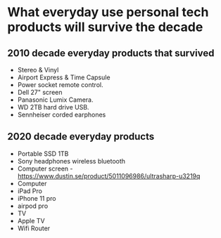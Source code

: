 # What everyday use personal tech products will survive the decade


## 2010 decade everyday products that survived
- Stereo & Vinyl
- Airport Express & Time Capsule
- Power socket remote control.
- Dell 27" screen
- Panasonic Lumix Camera.
- WD 2TB hard drive USB.
- Sennheiser corded earphones


## 2020 decade everyday products
- Portable SSD 1TB
- Sony headphones wireless bluetooth
- Computer screen - https://www.dustin.se/product/5011096986/ultrasharp-u3219q
- Computer
- iPad Pro
- iPhone 11 pro
- airpod pro
- TV
- Apple TV
- Wifi Router
